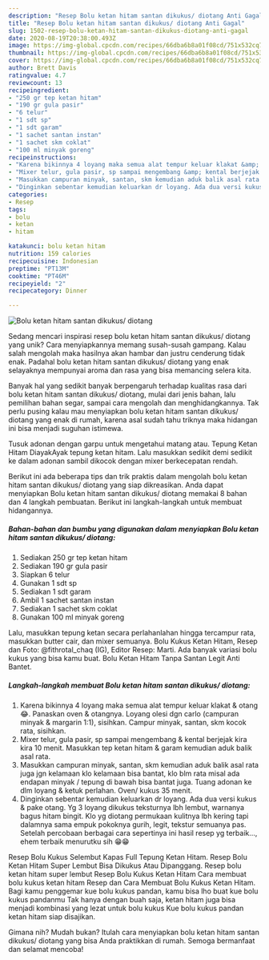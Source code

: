 ```yaml
---
description: "Resep Bolu ketan hitam santan dikukus/ diotang Anti Gagal"
title: "Resep Bolu ketan hitam santan dikukus/ diotang Anti Gagal"
slug: 1502-resep-bolu-ketan-hitam-santan-dikukus-diotang-anti-gagal
date: 2020-08-19T20:38:00.493Z
image: https://img-global.cpcdn.com/recipes/66dba6b8a01f08cd/751x532cq70/bolu-ketan-hitam-santan-dikukus-diotang-foto-resep-utama.jpg
thumbnail: https://img-global.cpcdn.com/recipes/66dba6b8a01f08cd/751x532cq70/bolu-ketan-hitam-santan-dikukus-diotang-foto-resep-utama.jpg
cover: https://img-global.cpcdn.com/recipes/66dba6b8a01f08cd/751x532cq70/bolu-ketan-hitam-santan-dikukus-diotang-foto-resep-utama.jpg
author: Brett Davis
ratingvalue: 4.7
reviewcount: 13
recipeingredient:
- "250 gr tep ketan hitam"
- "190 gr gula pasir"
- "6 telur"
- "1 sdt sp"
- "1 sdt garam"
- "1 sachet santan instan"
- "1 sachet skm coklat"
- "100 ml minyak goreng"
recipeinstructions:
- "Karena bikinnya 4 loyang maka semua alat tempur keluar klakat &amp; otang 😂. Panaskan oven &amp; otangnya. Loyang olesi dgn carlo (campuran minyak &amp; margarin 1:1), sisihkan. Campur minyak, santan, skm kocok rata, sisihkan."
- "Mixer telur, gula pasir, sp sampai mengembang &amp; kental berjejak kira kira 10 menit. Masukkan tep ketan hitam &amp; garam kemudian aduk balik asal rata."
- "Masukkan campuran minyak, santan, skm kemudian aduk balik asal rata juga jgn kelamaan klo kelamaan bisa bantat, klo blm rata misal ada endapan minyak / tepung di bawah bisa bantat juga. Tuang adonan ke dlm loyang &amp; ketuk perlahan. Oven/ kukus 35 menit."
- "Dinginkan sebentar kemudian keluarkan dr loyang. Ada dua versi kukus &amp; pake otang. Yg 3 loyang dikukus teksturnya lbh lembut, warnanya bagus hitam bingit. Klo yg diotang permukaan kulitnya lbh kering tapi dalamnya sama empuk pokoknya gurih, legit, tekstur semuanya pas. Setelah percobaan berbagai cara sepertinya ini hasil resep yg terbaik..., ehem terbaik menurutku sih 😁😁"
categories:
- Resep
tags:
- bolu
- ketan
- hitam

katakunci: bolu ketan hitam 
nutrition: 159 calories
recipecuisine: Indonesian
preptime: "PT13M"
cooktime: "PT46M"
recipeyield: "2"
recipecategory: Dinner

---
```



![Bolu ketan hitam santan dikukus/ diotang](https://img-global.cpcdn.com/recipes/66dba6b8a01f08cd/751x532cq70/bolu-ketan-hitam-santan-dikukus-diotang-foto-resep-utama.jpg)

Sedang mencari inspirasi resep bolu ketan hitam santan dikukus/ diotang yang unik? Cara menyiapkannya memang susah-susah gampang. Kalau salah mengolah maka hasilnya akan hambar dan justru cenderung tidak enak. Padahal bolu ketan hitam santan dikukus/ diotang yang enak selayaknya mempunyai aroma dan rasa yang bisa memancing selera kita.

Banyak hal yang sedikit banyak berpengaruh terhadap kualitas rasa dari bolu ketan hitam santan dikukus/ diotang, mulai dari jenis bahan, lalu pemilihan bahan segar, sampai cara mengolah dan menghidangkannya. Tak perlu pusing kalau mau menyiapkan bolu ketan hitam santan dikukus/ diotang yang enak di rumah, karena asal sudah tahu triknya maka hidangan ini bisa menjadi suguhan istimewa.

Tusuk adonan dengan garpu untuk mengetahui matang atau. Tepung Ketan Hitam DiayakAyak tepung ketan hitam. Lalu masukkan sedikit demi sedikit ke dalam adonan sambil dikocok dengan mixer berkecepatan rendah.


Berikut ini ada beberapa tips dan trik praktis dalam mengolah bolu ketan hitam santan dikukus/ diotang yang siap dikreasikan. Anda dapat menyiapkan Bolu ketan hitam santan dikukus/ diotang memakai 8 bahan dan 4 langkah pembuatan. Berikut ini langkah-langkah untuk membuat hidangannya.

<!--inarticleads1-->

##### Bahan-bahan dan bumbu yang digunakan dalam menyiapkan Bolu ketan hitam santan dikukus/ diotang:

1. Sediakan 250 gr tep ketan hitam
1. Sediakan 190 gr gula pasir
1. Siapkan 6 telur
1. Gunakan 1 sdt sp
1. Sediakan 1 sdt garam
1. Ambil 1 sachet santan instan
1. Sediakan 1 sachet skm coklat
1. Gunakan 100 ml minyak goreng


Lalu, masukkan tepung ketan secara perlahanlahan hingga tercampur rata, masukkan butter cair, dan mixer semuanya. Bolu Kukus Ketan Hitam, Resep dan Foto: @fithrotal_chaq (IG), Editor Resep: Marti. Ada banyak variasi bolu kukus yang bisa kamu buat. Bolu Ketan Hitam Tanpa Santan Legit Anti Bantet. 

<!--inarticleads2-->

##### Langkah-langkah membuat Bolu ketan hitam santan dikukus/ diotang:

1. Karena bikinnya 4 loyang maka semua alat tempur keluar klakat &amp; otang 😂. Panaskan oven &amp; otangnya. Loyang olesi dgn carlo (campuran minyak &amp; margarin 1:1), sisihkan. Campur minyak, santan, skm kocok rata, sisihkan.
1. Mixer telur, gula pasir, sp sampai mengembang &amp; kental berjejak kira kira 10 menit. Masukkan tep ketan hitam &amp; garam kemudian aduk balik asal rata.
1. Masukkan campuran minyak, santan, skm kemudian aduk balik asal rata juga jgn kelamaan klo kelamaan bisa bantat, klo blm rata misal ada endapan minyak / tepung di bawah bisa bantat juga. Tuang adonan ke dlm loyang &amp; ketuk perlahan. Oven/ kukus 35 menit.
1. Dinginkan sebentar kemudian keluarkan dr loyang. Ada dua versi kukus &amp; pake otang. Yg 3 loyang dikukus teksturnya lbh lembut, warnanya bagus hitam bingit. Klo yg diotang permukaan kulitnya lbh kering tapi dalamnya sama empuk pokoknya gurih, legit, tekstur semuanya pas. Setelah percobaan berbagai cara sepertinya ini hasil resep yg terbaik..., ehem terbaik menurutku sih 😁😁


Resep Bolu Kukus Selembut Kapas Full Tepung Ketan Hitam. Resep Bolu Ketan Hitam Super Lembut Bisa Dikukus Atau Dipanggang. Resep bolu ketan hitam super lembut Resep Bolu Kukus Ketan Hitam Cara membuat bolu kukus ketan hitam Resep dan Cara Membuat Bolu Kukus Ketan Hitam. Bagi kamu penggemar kue bolu kukus pandan, kamu bisa lho buat kue bolu kukus pandanmu Tak hanya dengan buah saja, ketan hitam juga bisa menjadi kombinasi yang lezat untuk bolu kukus Kue bolu kukus pandan ketan hitam siap disajikan. 

Gimana nih? Mudah bukan? Itulah cara menyiapkan bolu ketan hitam santan dikukus/ diotang yang bisa Anda praktikkan di rumah. Semoga bermanfaat dan selamat mencoba!
